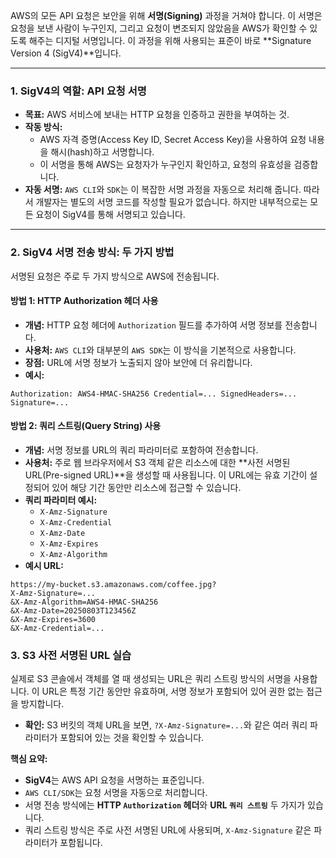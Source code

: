 
AWS의 모든 API 요청은 보안을 위해 **서명(Signing)** 과정을 거쳐야 합니다. 이 서명은 요청을 보낸 사람이 누구인지, 그리고 요청이 변조되지 않았음을 AWS가 확인할 수 있도록 해주는 디지털 서명입니다. 이 과정을 위해 사용되는 표준이 바로 **Signature Version 4 (SigV4)**입니다.

---

### 1. SigV4의 역할: API 요청 서명

- **목표:** AWS 서비스에 보내는 HTTP 요청을 인증하고 권한을 부여하는 것.
- **작동 방식:**
    - AWS 자격 증명(Access Key ID, Secret Access Key)을 사용하여 요청 내용을 해시(hash)하고 서명합니다.
    - 이 서명을 통해 AWS는 요청자가 누구인지 확인하고, 요청의 유효성을 검증합니다.
- **자동 서명:** `AWS CLI`와 `SDK`는 이 복잡한 서명 과정을 자동으로 처리해 줍니다. 따라서 개발자는 별도의 서명 코드를 작성할 필요가 없습니다. 하지만 내부적으로는 모든 요청이 SigV4를 통해 서명되고 있습니다.

---

### 2. SigV4 서명 전송 방식: 두 가지 방법

서명된 요청은 주로 두 가지 방식으로 AWS에 전송됩니다.

#### 방법 1: HTTP Authorization 헤더 사용

- **개념:** HTTP 요청 헤더에 `Authorization` 필드를 추가하여 서명 정보를 전송합니다.
- **사용처:** `AWS CLI`와 대부분의 `AWS SDK`는 이 방식을 기본적으로 사용합니다.
- **장점:** URL에 서명 정보가 노출되지 않아 보안에 더 유리합니다.
- **예시:**

```
Authorization: AWS4-HMAC-SHA256 Credential=... SignedHeaders=... Signature=...
```

#### 방법 2: 쿼리 스트링(Query String) 사용

- **개념:** 서명 정보를 URL의 쿼리 파라미터로 포함하여 전송합니다.
- **사용처:** 주로 웹 브라우저에서 S3 객체 같은 리소스에 대한 **사전 서명된 URL(Pre-signed URL)**을 생성할 때 사용됩니다. 이 URL에는 유효 기간이 설정되어 있어 해당 기간 동안만 리소스에 접근할 수 있습니다.
- **쿼리 파라미터 예시:**
    - `X-Amz-Signature`
    - `X-Amz-Credential`
    - `X-Amz-Date`
    - `X-Amz-Expires`
    - `X-Amz-Algorithm`
- **예시 URL:**

```
https://my-bucket.s3.amazonaws.com/coffee.jpg?
X-Amz-Signature=...
&X-Amz-Algorithm=AWS4-HMAC-SHA256
&X-Amz-Date=20250803T123456Z
&X-Amz-Expires=3600
&X-Amz-Credential=...
```

### 3. S3 사전 서명된 URL 실습

실제로 S3 콘솔에서 객체를 열 때 생성되는 URL은 쿼리 스트링 방식의 서명을 사용합니다. 이 URL은 특정 기간 동안만 유효하며, 서명 정보가 포함되어 있어 권한 없는 접근을 방지합니다.

- **확인:** S3 버킷의 객체 URL을 보면, `?X-Amz-Signature=...`와 같은 여러 쿼리 파라미터가 포함되어 있는 것을 확인할 수 있습니다.

**핵심 요약:**

- **SigV4**는 AWS API 요청을 서명하는 표준입니다.
- `AWS CLI/SDK`는 요청 서명을 자동으로 처리합니다.
- 서명 전송 방식에는 **HTTP `Authorization` 헤더**와 **URL `쿼리 스트링`** 두 가지가 있습니다.
- 쿼리 스트링 방식은 주로 사전 서명된 URL에 사용되며, `X-Amz-Signature` 같은 파라미터가 포함됩니다.